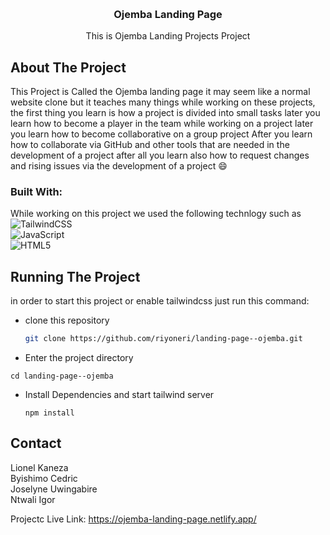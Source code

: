 
<a name="readme-top"></a>

<!-- PROJECT LOGO -->
<br />
<div align="center">
  </a>
  <h3 align="center">  Ojemba Landing Page</h3>
  <p align="center">
 This is Ojemba Landing Projects Project 
  </p>
</div>
<!-- ABOUT THE PROJECT -->

## About The Project

This Project is Called the Ojemba landing page it may seem like a normal website clone but it teaches many things while working on these projects, the first thing you learn is how 
a project is divided into small tasks later you learn how to become a player in the team while working on a project later you learn how to become collaborative on a group project 
After you learn how to collaborate via GitHub and other tools that are needed in the development of a project after all you learn also how to request changes and rising issues via the development of a project :smile:

### Built With:

 While working on this project we used the following technlogy such as  <br>
![TailwindCSS](https://img.shields.io/badge/tailwindcss-%2338B2AC.svg?style=for-the-badge&logo=tailwind-css&logoColor=white) <br>
![JavaScript](https://img.shields.io/badge/javascript-%23323330.svg?style=for-the-badge&logo=javascript&logoColor=%23F7DF1E) <br>
![HTML5](https://img.shields.io/badge/html5-%23E34F26.svg?style=for-the-badge&logo=html5&logoColor=white)

<!-- GETTING STARTED -->
## Running The Project

in order to start this project or enable tailwindcss just run this command: 

* clone this repository 
  ```sh
  git clone https://github.com/riyoneri/landing-page--ojemba.git 
  ```

-  Enter the project directory
  ```
cd landing-page--ojemba
```
- Install Dependencies and start tailwind server
  ```
  npm install
  ```
  

<!-- CONTACT -->
## Contact

Lionel Kaneza    <br>
Byishimo Cedric <br>
Joselyne Uwingabire <br>
Ntwali Igor 


Projectc Live Link: https://ojemba-landing-page.netlify.app/

 
